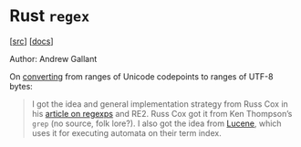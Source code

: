 # Rust `regex`

[[src](https://github.com/rust-lang/regex)] [[docs](https://docs.rs/regex/latest/regex/)]

Author: Andrew Gallant

On [converting](https://docs.rs/regex-syntax/latest/regex_syntax/utf8/index.html#lineage)
from ranges of Unicode codepoints to ranges of UTF-8 bytes:

> I got the idea and general implementation strategy from Russ Cox in his
> [article on regexps](https://web.archive.org/web/20160404141123/https://swtch.com/~rsc/regexp/regexp3.html)
> and RE2. Russ Cox got it from Ken Thompson’s `grep` (no source, folk lore?). I
> also got the idea from [Lucene](https://github.com/apache/lucene-solr/blob/ae93f4e7ac6a3908046391de35d4f50a0d3c59ca/lucene/core/src/java/org/apache/lucene/util/automaton/UTF32ToUTF8.java),
> which uses it for executing automata on their term index.
